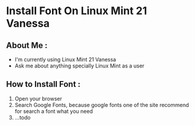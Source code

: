 # Install Font On Linux Mint 21 Vanessa

## About Me :
- I'm currently using Linux Mint 21 Vanessa
- Ask me about anything specially Linux Mint as a user

## How to Install Font :
1. Open your browser
2. Search Google Fonts, because google fonts one of the site recommend for search a font what you need
3. ...todo
